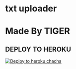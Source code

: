 # txt uploader

# Made By TIGER


## DEPLOY TO HEROKU


[![Deploy to heroku chacha](https://www.herokucdn.com/deploy/button.svg)](https://github.com/Lucifier339/tiger-txt-ADVANCED)
